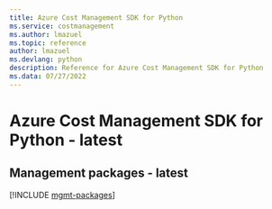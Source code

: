 ```yaml
---
title: Azure Cost Management SDK for Python
ms.service: costmanagement
ms.author: lmazuel
ms.topic: reference
author: lmazuel
ms.devlang: python
description: Reference for Azure Cost Management SDK for Python
ms.data: 07/27/2022
---
```

# Azure Cost Management SDK for Python - latest

## Management packages - latest
[!INCLUDE [mgmt-packages](cost-management-mgmt-index.md)]